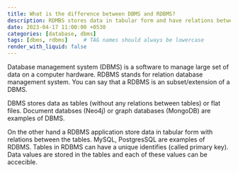```yaml
---
title: What is the difference between DBMS and RDBMS?
description: RDMBS stores data in tabular form and have relations between those tables while DBMS stores data in flat files or tables (without any relations between them)
date: 2023-04-17 11:00:00 +0530
categories: [database, dbms]
tags: [dbms, rdbms]     # TAG names should always be lowercase
render_with_liquid: false
---
```


Database management system (DBMS) is a software to manage large set of data on a computer hardware. RDBMS stands for relation database management system. You can say that a RDBMS is an subset/extension of a DBMS.

DBMS stores data as tables (without any relations between tables) or flat files. Document databses (Neo4j) or graph databases (MongoDB) are examples of DBMS.   

On the other hand a RDBMS application store data in tabular form with relations between the tables. MySQL, PostgresSQL are examples of RDBMS. Tables in RDBMS can have a unique identifies (called primary key). Data values are stored in the tables and each of these values can be accecible. 